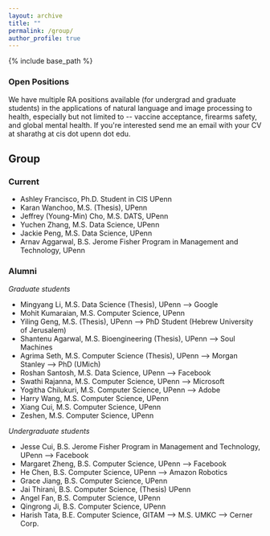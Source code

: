 ```yaml
---
layout: archive
title: ""
permalink: /group/
author_profile: true
---
```


{% include base_path %}

### Open Positions 
We have multiple RA positions available (for undergrad and graduate students) in the applications of natural language and image processing to health, especially but not limited to  -- vaccine acceptance, firearms safety, and global mental health. If you're interested send me an email with your CV at sharathg at cis dot upenn dot edu.

## Group
### Current
+ Ashley Francisco, Ph.D. Student in CIS UPenn
+ Karan Wanchoo, M.S. (Thesis), UPenn
+ Jeffrey (Young-Min) Cho, M.S. DATS, UPenn
+ Yuchen Zhang, M.S. Data Science, UPenn 
+ Jackie Peng, M.S. Data Science, UPenn 
+ Arnav Aggarwal, B.S. Jerome Fisher Program in Management and Technology, UPenn

### Alumni
*Graduate students*
+ Mingyang Li, M.S. Data Science (Thesis), UPenn --> Google
+ Mohit Kumaraian, M.S. Computer Science, UPenn
+ Yiling Geng, M.S. (Thesis), UPenn --> PhD Student (Hebrew University of Jerusalem)
+ Shantenu Agarwal, M.S. Bioengineering (Thesis), UPenn -->  Soul Machines
+ Agrima Seth, M.S. Computer Science (Thesis), UPenn --> Morgan Stanley --> PhD (UMich)
+ Roshan Santosh, M.S. Data Science, UPenn --> Facebook
+ Swathi Rajanna, M.S. Computer Science, UPenn --> Microsoft
+ Yogitha Chilukuri, M.S. Computer Science, UPenn --> Adobe
+ Harry Wang, M.S. Computer Science, UPenn
+ Xiang Cui, M.S. Computer Science, UPenn
+ Zeshen, M.S. Computer Science, UPenn

*Undergraduate students*
+ Jesse Cui, B.S. Jerome Fisher Program in Management and Technology, UPenn --> Facebook 
+ Margaret Zheng, B.S. Computer Science, UPenn --> Facebook 
+ He Chen, B.S. Computer Science, UPenn --> Amazon Robotics
+ Grace Jiang, B.S. Computer Science, UPenn 
+ Jai Thirani, B.S. Computer Science, (Thesis) UPenn 
+ Angel Fan, B.S. Computer Science, UPenn 
+ Qingrong Ji, B.S. Computer Science, UPenn
+ Harish Tata, B.E. Computer Science, GITAM --> M.S. UMKC --> Cerner Corp.

